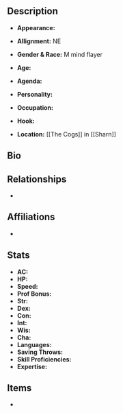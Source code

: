 ## Description
- **Appearance:** 

- **Allignment:** NE

- **Gender & Race:** M mind flayer

- **Age:** 

- **Agenda:** 

- **Personality:** 

- **Occupation:** 

- **Hook:** 

- **Location:** [[The Cogs]] in [[Sharn]]

## Bio


## Relationships
- 

## Affiliations
- 

## Stats
- **AC:** 
- **HP:** 
- **Speed:** 
- **Prof Bonus:** 
- **Str:** 
- **Dex:** 
- **Con:** 
- **Int:** 
- **Wis:** 
- **Cha:** 
- **Languages:** 
- **Saving Throws:** 
- **Skill Proficiencies:** 
- **Expertise:** 


## Items
- 
